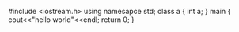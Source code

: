 #include <iostream.h>
using namesapce std;
class a
{
	int a;
}
main
{
      cout<<"hello world"<<endl;
      return 0;
}
